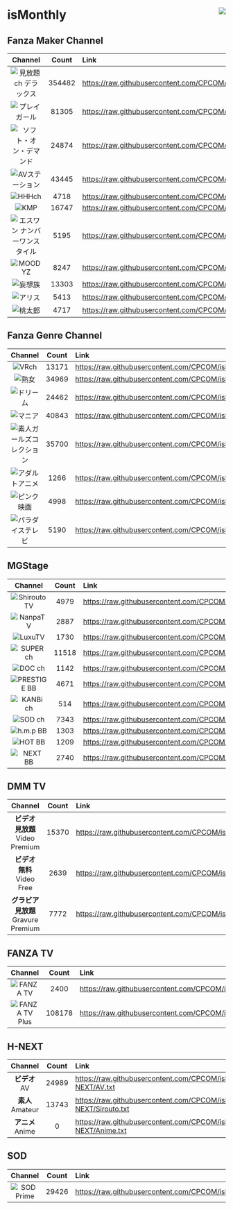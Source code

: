 # isMonthly <img align="right" src="https://img.shields.io/github/last-commit/CPCOM/isMonthly"/>  
  
## Fanza Maker Channel  
| Channel | Count | Link |  
| :-----: | :---: | :--- |  
|![見放題ch デラックス](https://p.dmm.co.jp/p/mt/top/logo/premium_list.png)| 354482 | https://raw.githubusercontent.com/CPCOM/isMonthly/main/Fanza/PREMIUM.txt |  
|![プレイガール](https://p.dmm.co.jp/p/mt/top/logo/playgirl_list.png)| 81305 | https://raw.githubusercontent.com/CPCOM/isMonthly/main/Fanza/PLAYGIRL.txt |  
|![ソフト・オン・デマンド](https://p.dmm.co.jp/p/mt/top/logo/sod_list.png)| 24874 | https://raw.githubusercontent.com/CPCOM/isMonthly/main/Fanza/SOD.txt |  
|![AVステーション](https://p.dmm.co.jp/p/mt/top/logo/avstation_list.png)| 43445 | https://raw.githubusercontent.com/CPCOM/isMonthly/main/Fanza/AVSTATION.txt |  
|![HHHch](https://p.dmm.co.jp/p/mt/top/logo/hhh_list.png)| 4718 | https://raw.githubusercontent.com/CPCOM/isMonthly/main/Fanza/HHH.txt |  
|![KMP](https://p.dmm.co.jp/p/mt/top/logo/kmp_list.png)| 16747 | https://raw.githubusercontent.com/CPCOM/isMonthly/main/Fanza/KMP.txt |  
|![エスワン ナンバーワンスタイル](https://p.dmm.co.jp/p/mt/top/logo/s1_list.png)| 5195 | https://raw.githubusercontent.com/CPCOM/isMonthly/main/Fanza/S1.txt |  
|![MOODYZ](https://p.dmm.co.jp/p/mt/top/logo/moodyz_list.png)| 8247 | https://raw.githubusercontent.com/CPCOM/isMonthly/main/Fanza/MOODYZ.txt |  
|![妄想族](https://p.dmm.co.jp/p/mt/top/logo/mousouzoku_list.png)| 13303 | https://raw.githubusercontent.com/CPCOM/isMonthly/main/Fanza/MOUSOUZOKU.txt |  
|![アリス](https://p.dmm.co.jp/p/mt/top/logo/alice_list.png)| 5413 | https://raw.githubusercontent.com/CPCOM/isMonthly/main/Fanza/ALICE.txt |  
|![桃太郎](https://p.dmm.co.jp/p/mt/top/logo/momotaroubb_list.png)| 4717 | https://raw.githubusercontent.com/CPCOM/isMonthly/main/Fanza/MOMOTAROUBB.txt |  
  
## Fanza Genre Channel  
| Channel | Count | Link |  
| :-----: | :---: | :--- |  
|![VRch](https://p.dmm.co.jp/p/mt/top/logo/vr_list.png)| 13171 | https://raw.githubusercontent.com/CPCOM/isMonthly/main/Fanza/VR.txt |  
|![熟女](https://p.dmm.co.jp/p/mt/top/logo/jukujo_list.png)| 34969 | https://raw.githubusercontent.com/CPCOM/isMonthly/main/Fanza/JUKUJO.txt |  
|![ドリーム](https://p.dmm.co.jp/p/mt/top/logo/dream_list.png)| 24462 | https://raw.githubusercontent.com/CPCOM/isMonthly/main/Fanza/DREAM.txt |  
|![マニア](https://p.dmm.co.jp/p/mt/top/logo/mania_list.png)| 40843 | https://raw.githubusercontent.com/CPCOM/isMonthly/main/Fanza/MANIA.txt |  
|![素人ガールズコレクション](https://p.dmm.co.jp/p/mt/top/logo/shirouto_list.png)| 35700 | https://raw.githubusercontent.com/CPCOM/isMonthly/main/Fanza/SHIROUTO.txt |  
|![アダルトアニメ](https://p.dmm.co.jp/p/mt/top/logo/animech_list.png)| 1266 | https://raw.githubusercontent.com/CPCOM/isMonthly/main/Fanza/ANIMECH.txt |  
|![ピンク映画](https://p.dmm.co.jp/p/mt/top/logo/nikkatsu_list.png)| 4998 | https://raw.githubusercontent.com/CPCOM/isMonthly/main/Fanza/NIKKATSU.txt |  
|![パラダイステレビ](https://p.dmm.co.jp/p/mt/top/logo/paradisetv_list.png)| 5190 | https://raw.githubusercontent.com/CPCOM/isMonthly/main/Fanza/PARADISETV.txt |  
  
## MGStage  
| Channel | Count | Link |  
| :-----: | :---: | :--- |  
|![ShiroutoTV](https://static.mgstage.com/mgs/img/pc/s_banner-shirouto2.jpg)| 4979 | https://raw.githubusercontent.com/CPCOM/isMonthly/main/MGS/ShiroutoTV.txt |  
|![NanpaTV](https://static.mgstage.com/mgs/img/pc/s_banner-nanpa.jpg)| 2887 | https://raw.githubusercontent.com/CPCOM/isMonthly/main/MGS/NanpaTV.txt |  
|![LuxuTV](https://static.mgstage.com/mgs/img/pc/s_banner-luxu.jpg)| 1730 | https://raw.githubusercontent.com/CPCOM/isMonthly/main/MGS/LuxuTV.txt |  
|![SUPER ch](https://static.mgstage.com/mgs/img/pc/s_banner-superch.jpg)| 11518 | https://raw.githubusercontent.com/CPCOM/isMonthly/main/MGS/SuperCH.txt |  
|![DOC ch](https://static.mgstage.com/mgs/img/pc/s_banner-DOC.jpg)| 1142 | https://raw.githubusercontent.com/CPCOM/isMonthly/main/MGS/DocCH.txt |  
|![PRESTIGE BB](https://static.mgstage.com/mgs/img/pc/s_banner-pre2.jpg)| 4671 | https://raw.githubusercontent.com/CPCOM/isMonthly/main/MGS/PrestigeBB.txt |  
|![KANBi ch](https://static.mgstage.com/mgs/img/pc/s_banner-kanbich.jpg)| 514 | https://raw.githubusercontent.com/CPCOM/isMonthly/main/MGS/KanbiCH.txt |  
|![SOD ch](https://static.mgstage.com/mgs/img/pc/s_banner-sod.jpg)| 7343 | https://raw.githubusercontent.com/CPCOM/isMonthly/main/MGS/SodCH.txt |  
|![h.m.p BB](https://static.mgstage.com/mgs/img/pc/s_banner-hmp.jpg)| 1303 | https://raw.githubusercontent.com/CPCOM/isMonthly/main/MGS/hmpBB.txt |  
|![HOT BB](https://static.mgstage.com/mgs/img/pc/s_banner-hot.jpg)| 1209 | https://raw.githubusercontent.com/CPCOM/isMonthly/main/MGS/hotBB.txt |  
|![NEXT BB](https://static.mgstage.com/mgs/img/pc/s_banner-next.jpg)| 2740 | https://raw.githubusercontent.com/CPCOM/isMonthly/main/MGS/NextBB.txt |  
  
## DMM TV  
| Channel | Count | Link |  
| :-----: | :---: | :--- |  
|**ビデオ 見放題**<br />Video Premium | 15370 | https://raw.githubusercontent.com/CPCOM/isMonthly/main/DMMTV/DMMTV_Video_Premium.txt |  
|**ビデオ 無料**<br />Video Free | 2639 | https://raw.githubusercontent.com/CPCOM/isMonthly/main/DMMTV/DMMTV_Video_Free.txt |  
|**グラビア 見放題**<br />Gravure Premium | 7772 | https://raw.githubusercontent.com/CPCOM/isMonthly/main/DMMTV/DMMTV_Gravure_Premium.txt |  
  
## FANZA TV  
| Channel | Count | Link |  
| :-----: | :---: | :--- |  
|![FANZA TV](https://panda.dmm.com/premium_lp/welcome/fanzatv/logo_fanzatv.png)| 2400 | https://raw.githubusercontent.com/CPCOM/isMonthly/main/FANZATV/FANZA_TV.txt |  
|![FANZA TV Plus](https://panda.dmm.com/premium_lp/welcome_fanzatvplus/logo_fanzatvplus_1.png)| 108178 | https://raw.githubusercontent.com/CPCOM/isMonthly/main/FANZATV/FANZA_TV_Plus.txt |  
  
## H-NEXT  
| Channel | Count | Link |  
| :-----: | :---: | :--- |  
|**ビデオ**<br />AV | 24989 | https://raw.githubusercontent.com/CPCOM/isMonthly/main/H-NEXT/AV.txt |  
|**素人**<br />Amateur | 13743 | https://raw.githubusercontent.com/CPCOM/isMonthly/main/H-NEXT/Sirouto.txt |  
|**アニメ**<br />Anime | 0 | https://raw.githubusercontent.com/CPCOM/isMonthly/main/H-NEXT/Anime.txt |  
  
## SOD  
| Channel | Count | Link |  
| :-----: | :---: | :--- |  
|![SOD Prime](https://dirjfxpj7j4c9.cloudfront.net/prime/image/logo_sp.png) | 29426 | https://raw.githubusercontent.com/CPCOM/isMonthly/main/SOD/Prime.txt |  